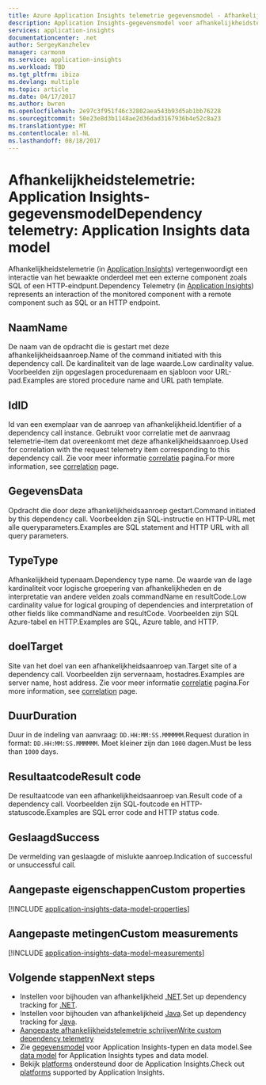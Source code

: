 ```yaml
---
title: Azure Application Insights telemetrie gegevensmodel - Afhankelijkheidstelemetrie | Microsoft Docs
description: Application Insights-gegevensmodel voor afhankelijkheidstelemetrie
services: application-insights
documentationcenter: .net
author: SergeyKanzhelev
manager: carmonm
ms.service: application-insights
ms.workload: TBD
ms.tgt_pltfrm: ibiza
ms.devlang: multiple
ms.topic: article
ms.date: 04/17/2017
ms.author: bwren
ms.openlocfilehash: 2e97c3f951f46c32802aea543b93d5ab1bb76228
ms.sourcegitcommit: 50e23e8d3b1148ae2d36dad3167936b4e52c8a23
ms.translationtype: MT
ms.contentlocale: nl-NL
ms.lasthandoff: 08/18/2017
---
```

# <a name="dependency-telemetry-application-insights-data-model"></a><span data-ttu-id="58847-103">Afhankelijkheidstelemetrie: Application Insights-gegevensmodel</span><span class="sxs-lookup"><span data-stu-id="58847-103">Dependency telemetry: Application Insights data model</span></span>

<span data-ttu-id="58847-104">Afhankelijkheidstelemetrie (in [Application Insights](app-insights-overview.md)) vertegenwoordigt een interactie van het bewaakte onderdeel met een externe component zoals SQL of een HTTP-eindpunt.</span><span class="sxs-lookup"><span data-stu-id="58847-104">Dependency Telemetry (in [Application Insights](app-insights-overview.md)) represents an interaction of the monitored component with a remote component such as SQL or an HTTP endpoint.</span></span>

## <a name="name"></a><span data-ttu-id="58847-105">Naam</span><span class="sxs-lookup"><span data-stu-id="58847-105">Name</span></span>

<span data-ttu-id="58847-106">De naam van de opdracht die is gestart met deze afhankelijkheidsaanroep.</span><span class="sxs-lookup"><span data-stu-id="58847-106">Name of the command initiated with this dependency call.</span></span> <span data-ttu-id="58847-107">De kardinaliteit van de lage waarde.</span><span class="sxs-lookup"><span data-stu-id="58847-107">Low cardinality value.</span></span> <span data-ttu-id="58847-108">Voorbeelden zijn opgeslagen procedurenaam en sjabloon voor URL-pad.</span><span class="sxs-lookup"><span data-stu-id="58847-108">Examples are stored procedure name and URL path template.</span></span>

## <a name="id"></a><span data-ttu-id="58847-109">Id</span><span class="sxs-lookup"><span data-stu-id="58847-109">ID</span></span>

<span data-ttu-id="58847-110">Id van een exemplaar van de aanroep van afhankelijkheid.</span><span class="sxs-lookup"><span data-stu-id="58847-110">Identifier of a dependency call instance.</span></span> <span data-ttu-id="58847-111">Gebruikt voor correlatie met de aanvraag telemetrie-item dat overeenkomt met deze afhankelijkheidsaanroep.</span><span class="sxs-lookup"><span data-stu-id="58847-111">Used for correlation with the request telemetry item corresponding to this dependency call.</span></span> <span data-ttu-id="58847-112">Zie voor meer informatie [correlatie](application-insights-correlation.md) pagina.</span><span class="sxs-lookup"><span data-stu-id="58847-112">For more information, see [correlation](application-insights-correlation.md) page.</span></span>

## <a name="data"></a><span data-ttu-id="58847-113">Gegevens</span><span class="sxs-lookup"><span data-stu-id="58847-113">Data</span></span>

<span data-ttu-id="58847-114">Opdracht die door deze afhankelijkheidsaanroep gestart.</span><span class="sxs-lookup"><span data-stu-id="58847-114">Command initiated by this dependency call.</span></span> <span data-ttu-id="58847-115">Voorbeelden zijn SQL-instructie en HTTP-URL met alle queryparameters.</span><span class="sxs-lookup"><span data-stu-id="58847-115">Examples are SQL statement and HTTP URL with all query parameters.</span></span>

## <a name="type"></a><span data-ttu-id="58847-116">Type</span><span class="sxs-lookup"><span data-stu-id="58847-116">Type</span></span>

<span data-ttu-id="58847-117">Afhankelijkheid typenaam.</span><span class="sxs-lookup"><span data-stu-id="58847-117">Dependency type name.</span></span> <span data-ttu-id="58847-118">De waarde van de lage kardinaliteit voor logische groepering van afhankelijkheden en de interpretatie van andere velden zoals commandName en resultCode.</span><span class="sxs-lookup"><span data-stu-id="58847-118">Low cardinality value for logical grouping of dependencies and interpretation of other fields like commandName and resultCode.</span></span> <span data-ttu-id="58847-119">Voorbeelden zijn SQL Azure-tabel en HTTP.</span><span class="sxs-lookup"><span data-stu-id="58847-119">Examples are SQL, Azure table, and HTTP.</span></span>

## <a name="target"></a><span data-ttu-id="58847-120">doel</span><span class="sxs-lookup"><span data-stu-id="58847-120">Target</span></span>

<span data-ttu-id="58847-121">Site van het doel van een afhankelijkheidsaanroep van.</span><span class="sxs-lookup"><span data-stu-id="58847-121">Target site of a dependency call.</span></span> <span data-ttu-id="58847-122">Voorbeelden zijn servernaam, hostadres.</span><span class="sxs-lookup"><span data-stu-id="58847-122">Examples are server name, host address.</span></span> <span data-ttu-id="58847-123">Zie voor meer informatie [correlatie](application-insights-correlation.md) pagina.</span><span class="sxs-lookup"><span data-stu-id="58847-123">For more information, see [correlation](application-insights-correlation.md) page.</span></span>

## <a name="duration"></a><span data-ttu-id="58847-124">Duur</span><span class="sxs-lookup"><span data-stu-id="58847-124">Duration</span></span>

<span data-ttu-id="58847-125">Duur in de indeling van aanvraag: `DD.HH:MM:SS.MMMMMM`.</span><span class="sxs-lookup"><span data-stu-id="58847-125">Request duration in format: `DD.HH:MM:SS.MMMMMM`.</span></span> <span data-ttu-id="58847-126">Moet kleiner zijn dan `1000` dagen.</span><span class="sxs-lookup"><span data-stu-id="58847-126">Must be less than `1000` days.</span></span>

## <a name="result-code"></a><span data-ttu-id="58847-127">Resultaatcode</span><span class="sxs-lookup"><span data-stu-id="58847-127">Result code</span></span>

<span data-ttu-id="58847-128">De resultaatcode van een afhankelijkheidsaanroep van.</span><span class="sxs-lookup"><span data-stu-id="58847-128">Result code of a dependency call.</span></span> <span data-ttu-id="58847-129">Voorbeelden zijn SQL-foutcode en HTTP-statuscode.</span><span class="sxs-lookup"><span data-stu-id="58847-129">Examples are SQL error code and HTTP status code.</span></span>

## <a name="success"></a><span data-ttu-id="58847-130">Geslaagd</span><span class="sxs-lookup"><span data-stu-id="58847-130">Success</span></span>

<span data-ttu-id="58847-131">De vermelding van geslaagde of mislukte aanroep.</span><span class="sxs-lookup"><span data-stu-id="58847-131">Indication of successful or unsuccessful call.</span></span>

## <a name="custom-properties"></a><span data-ttu-id="58847-132">Aangepaste eigenschappen</span><span class="sxs-lookup"><span data-stu-id="58847-132">Custom properties</span></span>

[!INCLUDE [application-insights-data-model-properties](../../includes/application-insights-data-model-properties.md)]

## <a name="custom-measurements"></a><span data-ttu-id="58847-133">Aangepaste metingen</span><span class="sxs-lookup"><span data-stu-id="58847-133">Custom measurements</span></span>

[!INCLUDE [application-insights-data-model-measurements](../../includes/application-insights-data-model-measurements.md)]


## <a name="next-steps"></a><span data-ttu-id="58847-134">Volgende stappen</span><span class="sxs-lookup"><span data-stu-id="58847-134">Next steps</span></span>

- <span data-ttu-id="58847-135">Instellen voor bijhouden van afhankelijkheid [.NET](app-insights-asp-net-dependencies.md).</span><span class="sxs-lookup"><span data-stu-id="58847-135">Set up dependency tracking for [.NET](app-insights-asp-net-dependencies.md).</span></span>
- <span data-ttu-id="58847-136">Instellen voor bijhouden van afhankelijkheid [Java](app-insights-java-agent.md).</span><span class="sxs-lookup"><span data-stu-id="58847-136">Set up dependency tracking for [Java](app-insights-java-agent.md).</span></span>
- [<span data-ttu-id="58847-137">Aangepaste afhankelijkheidstelemetrie schrijven</span><span class="sxs-lookup"><span data-stu-id="58847-137">Write custom dependency telemetry</span></span>](app-insights-api-custom-events-metrics.md#trackdependency)
- <span data-ttu-id="58847-138">Zie [gegevensmodel](application-insights-data-model.md) voor Application Insights-typen en data model.</span><span class="sxs-lookup"><span data-stu-id="58847-138">See [data model](application-insights-data-model.md) for Application Insights types and data model.</span></span>
- <span data-ttu-id="58847-139">Bekijk [platforms](app-insights-platforms.md) ondersteund door de Application Insights.</span><span class="sxs-lookup"><span data-stu-id="58847-139">Check out [platforms](app-insights-platforms.md) supported by Application Insights.</span></span>
